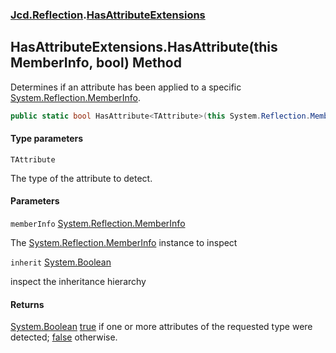 ### [Jcd.Reflection](Jcd.Reflection.md 'Jcd.Reflection').[HasAttributeExtensions](HasAttributeExtensions.md 'Jcd.Reflection.HasAttributeExtensions')

## HasAttributeExtensions.HasAttribute<TAttribute>(this MemberInfo, bool) Method

Determines if an attribute has been applied to a specific [System.Reflection.MemberInfo](https://docs.microsoft.com/en-us/dotnet/api/System.Reflection.MemberInfo 'System.Reflection.MemberInfo').

```csharp
public static bool HasAttribute<TAttribute>(this System.Reflection.MemberInfo memberInfo, bool inherit=false);
```
#### Type parameters

<a name='Jcd.Reflection.HasAttributeExtensions.HasAttribute_TAttribute_(thisSystem.Reflection.MemberInfo,bool).TAttribute'></a>

`TAttribute`

The type of the attribute to detect.
#### Parameters

<a name='Jcd.Reflection.HasAttributeExtensions.HasAttribute_TAttribute_(thisSystem.Reflection.MemberInfo,bool).memberInfo'></a>

`memberInfo` [System.Reflection.MemberInfo](https://docs.microsoft.com/en-us/dotnet/api/System.Reflection.MemberInfo 'System.Reflection.MemberInfo')

The [System.Reflection.MemberInfo](https://docs.microsoft.com/en-us/dotnet/api/System.Reflection.MemberInfo 'System.Reflection.MemberInfo') instance to inspect

<a name='Jcd.Reflection.HasAttributeExtensions.HasAttribute_TAttribute_(thisSystem.Reflection.MemberInfo,bool).inherit'></a>

`inherit` [System.Boolean](https://docs.microsoft.com/en-us/dotnet/api/System.Boolean 'System.Boolean')

inspect the inheritance hierarchy

#### Returns
[System.Boolean](https://docs.microsoft.com/en-us/dotnet/api/System.Boolean 'System.Boolean')
[true](https://docs.microsoft.com/en-us/dotnet/csharp/language-reference/builtin-types/bool 'https://docs.microsoft.com/en-us/dotnet/csharp/language-reference/builtin-types/bool') if one or more attributes of the requested type were detected;
            [false](https://docs.microsoft.com/en-us/dotnet/csharp/language-reference/builtin-types/bool 'https://docs.microsoft.com/en-us/dotnet/csharp/language-reference/builtin-types/bool') otherwise.